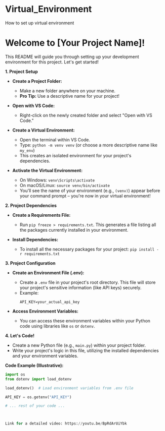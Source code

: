 # Virtual_Environment
How to set up virtual environment 

# Welcome to [Your Project Name]!

This README will guide you through setting up your development environment for this project. Let's get started!

**1. Project Setup**

* **Create a Project Folder:** 
    * Make a new folder anywhere on your machine. 
    * **Pro Tip:** Use a descriptive name for your project!

* **Open with VS Code:**
    * Right-click on the newly created folder and select "Open with VS Code."

* **Create a Virtual Environment:**
    * Open the terminal within VS Code.
    * Type: `python -m venv venv` (or choose a more descriptive name like `my_env`) 
    * This creates an isolated environment for your project's dependencies.

* **Activate the Virtual Environment:**
    * On Windows: `venv\Scripts\activate`
    * On macOS/Linux: `source venv/bin/activate` 
    * You'll see the name of your environment (e.g., `(venv)`) appear before your command prompt – you're now in your virtual environment!

**2. Project Dependencies**

* **Create a Requirements File:**
    * Run `pip freeze > requirements.txt`. This generates a file listing all the packages currently installed in your environment.

* **Install Dependencies:**
    * To install all the necessary packages for your project: `pip install -r requirements.txt`

**3. Project Configuration**

* **Create an Environment File (.env):**
    * Create a `.env` file in your project's root directory. This file will store your project's sensitive information (like API keys) securely. 
    * Example:
        ```
        API_KEY=your_actual_api_key
        ```

* **Access Environment Variables:**
    * You can access these environment variables within your Python code using libraries like `os` or `dotenv`.

**4. Let's Code!**

* Create a new Python file (e.g., `main.py`) within your project folder.
* Write your project's logic in this file, utilizing the installed dependencies and your environment variables.

**Code Example (Illustrative):**

```python
import os
from dotenv import load_dotenv

load_dotenv()  # Load environment variables from .env file

API_KEY = os.getenv("API_KEY") 

# ... rest of your code ...



Link for a detailed video: https://youtu.be/BpRdArUiYbk
